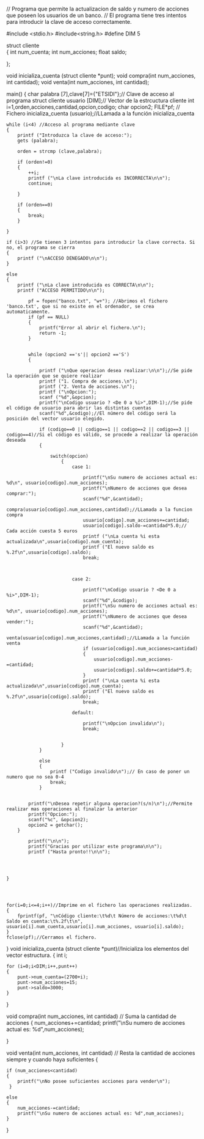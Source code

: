 
// Programa que permite la actualizacion de saldo y numero de acciones que poseen los usuarios de un banco. 
// El programa tiene tres intentos para introducir la clave de acceso correctamente.


#include <stdio.h>
#include<string.h>
#define DIM 5


struct cliente  
{ 
	int num_cuenta; 
	int num_acciones; 
	float saldo;

};

void inicializa_cuenta (struct cliente *punt);
void compra(int num_acciones, int cantidad); 
void venta(int num_acciones, int cantidad);


main()
{
	char palabra [7],clave[7]={"ETSIDI"};// Clave de acceso al programa
	struct cliente usuario [DIM];// Vector de la estrcuctura cliente
	int i=1,orden,acciones,cantidad,opcion,codigo;
	char opcion2;
	FILE*pf; // Fichero
	inicializa_cuenta (usuario);//LLamada a la función inicializa_cuenta
	
	
	
	while (i<4) //Acceso al programa mediante clave 
	{
		printf ("Introduzca la clave de acceso:");
		gets (palabra);
		
		orden = strcmp (clave,palabra);
		
		if (orden!=0)
		{
			++i;
			printf ("\nLa clave introducida es INCORRECTA\n\n");
			continue;
			
		}
		
		if (orden==0)
		{
			break;
		}
		
	}

	if (i>3) //Se tienen 3 intentos para introducir la clave correcta. Si no, el programa se cierra
	{
		printf ("\nACCESO DENEGADO\n\n");		
	}
	
	else
	{
		printf ("\nLa clave introducida es CORRECTA\n\n");
		printf ("ACCESO PERMITIDO\n\n");
		
			pf = fopen("banco.txt", "w+"); //Abrimos el fichero 'banco.txt', que si no existe en el ordenador, se crea automaticamente.
			if (pf == NULL) 
			{ 	
				printf("Error al abrir el fichero.\n"); 
				return -1;
			}
			
				
			while (opcion2 =='s'|| opcion2 =='S')
			{
				
				printf ("\nQue operacion desea realizar:\n\n");//Se pide la operación que se quiere realizar
				printf ("1. Compra de acciones.\n");
				printf ("2. Venta de acciones.\n");
				printf ("\nOpcion:");
				scanf ("%d",&opcion);
				printf("\nCodigo usuario ? <De 0 a %i>",DIM-1);//Se pide el código de usuario para abrir las distintas cuentas
				scanf("%d",&codigo);//El número del código será la posición del vector usuario elegido.
					
				if (codigo==0 || codigo==1 || codigo==2 || codigo==3 || codigo==4)//Si el código es válido, se procede a realizar la operación deseada
				{
				
					switch(opcion)
					  	{
					    	case 1:
					    		
								printf("\nSu numero de acciones actual es: %d\n", usuario[codigo].num_acciones);
						        printf("\nNumero de acciones que desea comprar:");
						        scanf("%d",&cantidad);
						        compra(usuario[codigo].num_acciones,cantidad);//LLamada a la funcion compra
						        usuario[codigo].num_acciones+=cantidad; 
						        usuario[codigo].saldo-=cantidad*5.0;// Cada acción cuesta 5 euros
						        printf ("\nLa cuenta %i esta actualizada\n",usuario[codigo].num_cuenta);
						        printf ("El nuevo saldo es %.2f\n",usuario[codigo].saldo);
						        break;
						        	
					        		
					    
					    	case 2:
					    		
						    	printf("\nCodigo usuario ? <De 0 a %i>",DIM-1);
								scanf("%d",&codigo);
								printf("\nSu numero de acciones actual es: %d\n", usuario[codigo].num_acciones);
						        printf("\nNumero de acciones que desea vender:");
						        scanf("%d",&cantidad);
						        venta(usuario[codigo].num_acciones,cantidad);//LLamada a la función venta
						        if (usuario[codigo].num_acciones>cantidad) 
								{
									usuario[codigo].num_acciones-=cantidad; 
									usuario[codigo].saldo+=cantidad*5.0;
								}
						        printf ("\nLa cuenta %i esta actualizada\n",usuario[codigo].num_cuenta);
						        printf ("El nuevo saldo es %.2f\n",usuario[codigo].saldo);
						        break;
						        	
						   	default:
						   		
					            printf("\nOpcion invalida\n");
					            break;
					
				    	
						}
				}
				
				else
				{
					printf ("Codigo invalido\n");// En caso de poner un numero que no sea 0-4 
					break;
				}
			
						        
			printf("\nDesea repetir alguna operacion?(s/n)\n");//Permite realizar mas operaciones al finalzar la anterior
			printf("Opcion:");
			scanf("%c", &opcion2);
			opcion2 = getchar();
		}
						
			printf("\n\n");
			printf("Gracias por utilizar este programa\n\n");
			printf ("Hasta pronto!!\n\n");
			
				
			
			
	}
				
	
			 
						
	for(i=0;i<=4;i++)//Imprime en el fichero las operaciones realizadas.	
	{
		fprintf(pf, "\nCódigo cliente:\t%d\t Número de acciones:\t%d\t Saldo en cuenta:\t%.2f\t\n", usuario[i].num_cuenta,usuario[i].num_acciones, usuario[i].saldo);
	}
	fclose(pf);//Cerramos el fichero.  
	
}
void inicializa_cuenta (struct cliente *punt)//Inicializa los elementos del vector estructura.
{ 
	int i;

	for (i=0;i<DIM;i++,punt++)
	{
		punt->num_cuenta=(2700+i);
		punt->num_acciones=15;
		punt->saldo=3000;
	}
}

void compra(int num_acciones, int cantidad) // Suma la cantidad de acciones
{ 
	num_acciones+=cantidad; 
	printf("\nSu numero de acciones actual es: %d",num_acciones);
	
}

void venta(int num_acciones, int cantidad) // Resta la cantidad de acciones siempre y cuando haya suficientes
{ 
	
	if (num_acciones<cantidad)
	{
	 	printf("\nNo posee suficientes acciones para vender\n"); 
	 }
	
	else 
	{
		num_acciones-=cantidad; 
		printf("\nSu numero de acciones actual es: %d",num_acciones); 
	}
}
